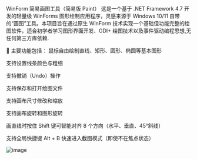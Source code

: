 WinForm 简易画图工具（简易版 Paint）
这是一个基于 .NET Framework 4.7 开发的轻量级 WinForms 图形绘制应用程序，灵感来源于 Windows 10/11 自带的“画图”工具。本项目旨在通过原生 WinForm 技术实现一个基础但功能完整的绘图软件，适合初学者学习图形界面开发、GDI+ 绘图技术以及事件驱动编程思想,无任何第三方库依赖.

🔧 主要功能包括：
鼠标自由绘制直线、矩形、圆形、椭圆等基本图形

支持设置线条颜色与粗细

支持撤销（Undo）操作

支持保存和打开绘图文件

支持画布尺寸修改和缩放

支持画布旋转和图形旋转

画直线时按住 Shift 键可智能对齐 8 个方向（水平、垂直、45°斜线）

支持全局快捷键 Alt + B 快速进入截图模式（即使不在焦点状态）

![image](https://github.com/user-attachments/assets/d4190762-d97f-4a73-81aa-032881e72d72)




